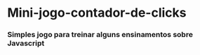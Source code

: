 # Mini-jogo-contador-de-clicks

### Simples jogo para treinar alguns ensinamentos sobre Javascript


